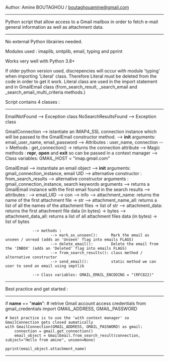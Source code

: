 Author: Amine BOUTAGHOU   / boutaghouamine@gmail.com

*********************************************************************************************************************************
Python script that allow access to a Gmail mailbox in order to fetch e-mail general information as well as attachment data.
*********************************************************************************************************************************

No external Python librairies needed.

Modules used : imaplib, smtplib, email, typing and pprint 

Works very well with Python 3.8+

If older python version used, discrepencies will occur with module 'typing' when importing 'Literal' class. 
Therefore Literal must be deleted from the code in order to get it work. Literal class are used in the import statement and in GmailEmail class (from_search_result, _search_email and _search_email_multi_criteria methods.)

Script contains 4 classes :
*************
EmailNotFound  --> Exception class
NoSearchResultsFound --> Exception class

GmailConnection --> istantiate an IMAP4_SSL connection instance which will be passed to the GmailEmail constructor method.
                --> __init__ arguments: email_user_name, email_password
                --> Attributes : user_name, connection
                --> Methods : get_connection() -> returns the connection attribute
                --> Magic methods : __repr__, __open__ and __exit__ so can be passed in a context manager
                --> Class variables: GMAIL_HOST = "imap.gmail.com"


GmailEmail      --> instantiate an email object 
                --> __init__ arguments: gmail_connection_instance, email UID
                --> alternative constructor : from_search_results
                --> alternative constructor arguments : gmail_connection_instance, search keywords arguments
                        --> returns a GmailEmail instance with the first email found in the search results
                --> attributes :
                        --> email_UID
                        --> con
                        --> info
                        --> attachment_name:     returns the name of the first attachment file -> str
                        --> attachment_name_all: returns a list of all the names of the attachment files -> list of str
                        --> attachment_data:     returns the first attachment file data (in bytes) -> bytes
                        --> attachment_data_all: returns a list of all attachment files data (in bytes) -> list of bytes

                --> methods :
                        --> mark_as_unseen():      Mark the email as unseen / unread (adds an 'Unseen' flag into emails FLAGS)
                        --> delete_email():        Delete the email from the 'INBOX' (adds an 'Deleted' flag into emails FLAGS)
                        --> from_search_results(): class method / alternative constructor
                        --> send_email():          static method we can user to send an email using smptlib
                
                --> Class variables: GMAIL_EMAIL_ENCODING = "(RFC822)"
*************
Best practice and get started :
*************
if __name__ == "__main__":
    # retrive Gmail account access credentials
    from gmail_credentials import GMAIL_ADDRESS, GMAIL_PASSWORD

    # best practice is to use the 'with context manager' so GmailConnection gets closed aumatically
    with GmailConnection(GMAIL_ADDRESS, GMAIL_PASSWORD) as gmail:
        connection = gmail.get_connection()
        email_object = GmailEmail.from_search_result(connection, subject="Hello from amine", unseen=None)

    pprint(email_object.attachment_name)
*************